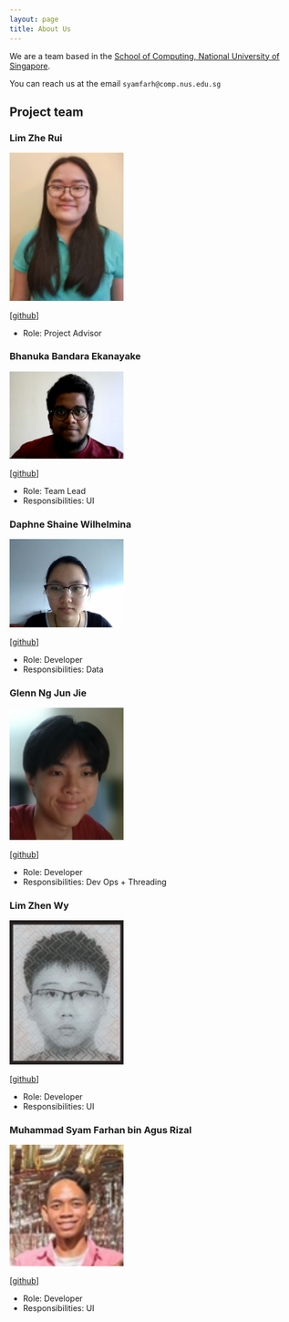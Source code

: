 ```yaml
---
layout: page
title: About Us
---
```


We are a team based in the [School of Computing, National University of Singapore](http://www.comp.nus.edu.sg).

You can reach us at the email `syamfarh@comp.nus.edu.sg`

## Project team

### Lim Zhe Rui

<img src="images/zherui.png" width="200px">

[[github](https://github.com/johndoe)]

* Role: Project Advisor

### Bhanuka Bandara Ekanayake 

<img src="images/bhanuka.png" width="200px">

[[github](http://github.com/bhnuka)]

* Role: Team Lead
* Responsibilities: UI

### Daphne Shaine Wilhelmina

<img src="images/daphne.png" width="200px">

[[github](http://github.com/Daphne789)] 

* Role: Developer
* Responsibilities: Data

### Glenn Ng Jun Jie

<img src="images/glenngnng.png" width="200px">

[[github](http://github.com/glenngnng)]

* Role: Developer
* Responsibilities: Dev Ops + Threading

### Lim Zhen Wy

<img src="images/limzhenwy.png" width="200px">

[[github](http://github.com/limzhenwy)]

* Role: Developer
* Responsibilities: UI

### Muhammad Syam Farhan bin Agus Rizal

<img src="images/syamfarh.png" width="200px">

[[github](http://github.com/syamfarh)]

* Role: Developer
* Responsibilities: UI
